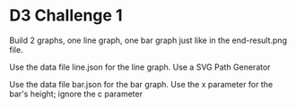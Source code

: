 # D3 Challenge 1

Build 2 graphs, one line graph, one bar graph just like in the end-result.png file.

Use the data file line.json for the line graph. Use a SVG Path Generator

Use the data file bar.json for the bar graph. Use the x parameter for the bar's height; ignore the c parameter
